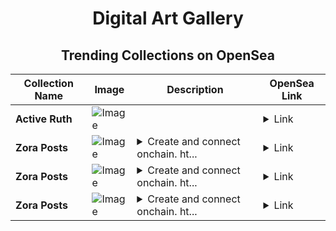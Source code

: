 <div align="center">

# Digital Art Gallery

## Trending Collections on OpenSea

| Collection Name                       | Image                                                                                     | Description                       | OpenSea Link                                                                                          |
|---------------------------------------|-------------------------------------------------------------------------------------------|-----------------------------------|--------------------------------------------------------------------------------------------------------|
| **Active Ruth** | ![Image](https://i.seadn.io/s/raw/files/e5bfc1fca785b6a4114f7749b88eb031.jpg?w=500&auto=format?w=200&auto=format) |  | <details><summary>Link</summary>[Active Ruth](https://opensea.io/collection/active-ruth)</details> |
| **Zora Posts** | ![Image](https://i.seadn.io/s/raw/files/3c77b922c2b81af65bffd3d08e4d834a.jpg?w=500&auto=format?w=200&auto=format) | <details><summary>Create and connect onchain. ht...</summary>Create and connect onchain. https://zora.co</details> | <details><summary>Link</summary>[Zora Posts](https://opensea.io/collection/zora-posts-9389)</details> |
| **Zora Posts** | ![Image](https://i.seadn.io/s/raw/files/3c77b922c2b81af65bffd3d08e4d834a.jpg?w=500&auto=format?w=200&auto=format) | <details><summary>Create and connect onchain. ht...</summary>Create and connect onchain. https://zora.co</details> | <details><summary>Link</summary>[Zora Posts](https://opensea.io/collection/zora-posts-9388)</details> |
| **Zora Posts** | ![Image](https://i.seadn.io/s/raw/files/3c77b922c2b81af65bffd3d08e4d834a.jpg?w=500&auto=format?w=200&auto=format) | <details><summary>Create and connect onchain. ht...</summary>Create and connect onchain. https://zora.co</details> | <details><summary>Link</summary>[Zora Posts](https://opensea.io/collection/zora-posts-9387)</details> |

</div>